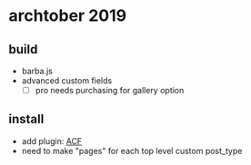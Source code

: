 # archtober 2019

## build
- barba.js
- advanced custom fields
	- [ ] pro needs purchasing for gallery option

## install
- add plugin: [ACF](https://www.advancedcustomfields.com/)
- need to make "pages" for each top level custom post_type